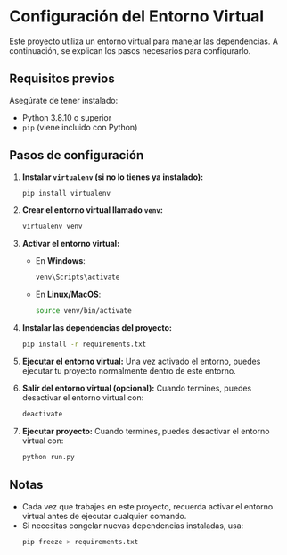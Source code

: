
# Configuración del Entorno Virtual

Este proyecto utiliza un entorno virtual para manejar las dependencias. A continuación, se explican los pasos necesarios para configurarlo.

## Requisitos previos

Asegúrate de tener instalado:
- Python 3.8.10 o superior
- `pip` (viene incluido con Python)

## Pasos de configuración

1. **Instalar `virtualenv` (si no lo tienes ya instalado):**
   ```bash
   pip install virtualenv
   ```

2. **Crear el entorno virtual llamado `venv`:**
   ```bash
   virtualenv venv
   ```

3. **Activar el entorno virtual:**
   - En **Windows**:
     ```bash
     venv\Scripts\activate
     ```
   - En **Linux/MacOS**:
     ```bash
     source venv/bin/activate
     ```

4. **Instalar las dependencias del proyecto:**
   ```bash
   pip install -r requirements.txt
   ```

5. **Ejecutar el entorno virtual:**
   Una vez activado el entorno, puedes ejecutar tu proyecto normalmente dentro de este entorno.

6. **Salir del entorno virtual (opcional):**
   Cuando termines, puedes desactivar el entorno virtual con:
   ```bash
   deactivate
   ```
7. **Ejecutar proyecto:**
   Cuando termines, puedes desactivar el entorno virtual con:
   ```bash
   python run.py
   ```

## Notas
- Cada vez que trabajes en este proyecto, recuerda activar el entorno virtual antes de ejecutar cualquier comando.
- Si necesitas congelar nuevas dependencias instaladas, usa:
  ```bash
  pip freeze > requirements.txt
  ```
